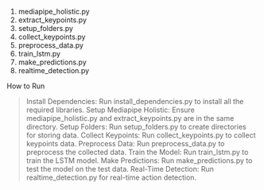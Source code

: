 1. mediapipe_holistic.py
2. extract_keypoints.py
3. setup_folders.py
4. collect_keypoints.py
5. preprocess_data.py
6. train_lstm.py
7. make_predictions.py
8. realtime_detection.py

How to Run
> Install Dependencies: Run install_dependencies.py to install all the required libraries.
> Setup Mediapipe Holistic: Ensure mediapipe_holistic.py and extract_keypoints.py are in the same directory.
> Setup Folders: Run setup_folders.py to create directories for storing data.
> Collect Keypoints: Run collect_keypoints.py to collect keypoints data.
> Preprocess Data: Run preprocess_data.py to preprocess the collected data.
> Train the Model: Run train_lstm.py to train the LSTM model.
> Make Predictions: Run make_predictions.py to test the model on the test data.
> Real-Time Detection: Run realtime_detection.py for real-time action detection.